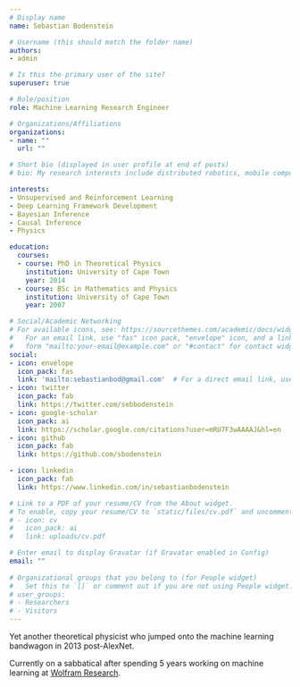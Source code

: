 ```yaml
---
# Display name
name: Sebastian Bodenstein

# Username (this should match the folder name)
authors:
- admin

# Is this the primary user of the site?
superuser: true

# Role/position
role: Machine Learning Research Engineer

# Organizations/Affiliations
organizations:
- name: ""
  url: ""

# Short bio (displayed in user profile at end of posts)
# bio: My research interests include distributed robotics, mobile computing and programmable matter.

interests:
- Unsupervised and Reinforcement Learning
- Deep Learning Framework Development
- Bayesian Inference
- Causal Inference
- Physics

education:
  courses:
  - course: PhD in Theoretical Physics
    institution: University of Cape Town
    year: 2014
  - course: BSc in Mathematics and Physics
    institution: University of Cape Town
    year: 2007

# Social/Academic Networking
# For available icons, see: https://sourcethemes.com/academic/docs/widgets/#icons
#   For an email link, use "fas" icon pack, "envelope" icon, and a link in the
#   form "mailto:your-email@example.com" or "#contact" for contact widget.
social:
- icon: envelope
  icon_pack: fas
  link: 'mailto:sebastianbod@gmail.com'  # For a direct email link, use "mailto:test@example.org".
- icon: twitter
  icon_pack: fab
  link: https://twitter.com/sebbodenstein
- icon: google-scholar
  icon_pack: ai
  link: https://scholar.google.com/citations?user=mRU7F3wAAAAJ&hl=en
- icon: github
  icon_pack: fab
  link: https://github.com/sbodenstein

- icon: linkedin
  icon_pack: fab
  link: https://www.linkedin.com/in/sebastianbodenstein

# Link to a PDF of your resume/CV from the About widget.
# To enable, copy your resume/CV to `static/files/cv.pdf` and uncomment the lines below.  
# - icon: cv
#   icon_pack: ai
#   link: uploads/cv.pdf

# Enter email to display Gravatar (if Gravatar enabled in Config)
email: ""
  
# Organizational groups that you belong to (for People widget)
#   Set this to `[]` or comment out if you are not using People widget.  
# user_groups:
# - Researchers
# - Visitors
---
```



Yet another theoretical physicist who jumped onto the machine learning bandwagon in 2013 post-AlexNet.

Currently on a sabbatical after spending 5 years working on machine learning at [Wolfram Research](http://www.wolfram.com/).